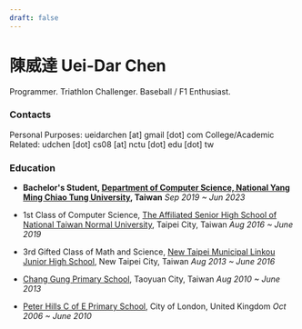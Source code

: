 ```yaml
---
draft: false
---
```

# 陳威達 Uei-Dar Chen

Programmer.
Triathlon Challenger.
Baseball / F1 Enthusiast.

### Contacts

Personal Purposes: ueidarchen [at] gmail [dot] com
College/Academic Related: udchen [dot] cs08 [at] nctu [dot] edu [dot] tw

### Education

* **Bachelor's Student, [Department of Computer Science,
  National Yang Ming Chiao Tung University](https://www.cs.nycu.edu.tw/), Taiwan**
  *Sep 2019 ~ Jun 2023*

* 1st Class of Computer Science,
  [The Affiliated Senior High School of National Taiwan Normal University](https://www.hs.ntnu.edu.tw/),
  Taipei City, Taiwan
  *Aug 2016 ~ June 2019*

* 3rd Gifted Class of Math and Science,
  [New Taipei Municipal Linkou Junior High School](https://www.lkjh.ntpc.edu.tw/),
  New Taipei City, Taiwan
  *Aug 2013 ~ June 2016*

* [Chang Gung Primary School](http://www.cgps.tyc.edu.tw/),
  Taoyuan City, Taiwan
  *Aug 2010 ~ June 2013*

* [Peter Hills C of E Primary School](https://peterhillsschool.co.uk/),
  City of London, United Kingdom
  *Oct 2006 ~ June 2010*